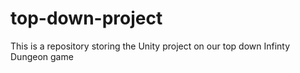 # top-down-project
This is a repository storing the Unity project on our top down Infinty Dungeon game
